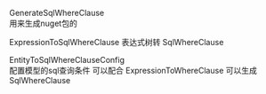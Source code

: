 ﻿GenerateSqlWhereClause   
	用来生成nuget包的

ExpressionToSqlWhereClause
	表达式树转  SqlWhereClause 

EntityToSqlWhereClauseConfig       
	配置模型的sql查询条件
	可以配合 ExpressionToWhereClause 可以生成 SqlWhereClause
